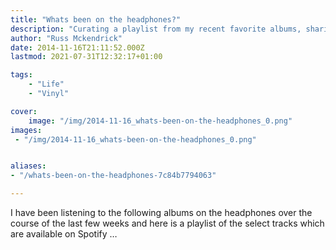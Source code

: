 ```yaml
---
title: "Whats been on the headphones?"
description: "Curating a playlist from my recent favorite albums, sharing select tracks now available for streaming on Spotify."
author: "Russ Mckendrick"
date: 2014-11-16T21:11:52.000Z
lastmod: 2021-07-31T12:32:17+01:00

tags:
    - "Life"
    - "Vinyl"

cover:
    image: "/img/2014-11-16_whats-been-on-the-headphones_0.png" 
images:
 - "/img/2014-11-16_whats-been-on-the-headphones_0.png"


aliases:
- "/whats-been-on-the-headphones-7c84b7794063"

---
```


I have been listening to the following albums on the headphones over the course of the last few weeks and here is a playlist of the select tracks which are available on Spotify …
